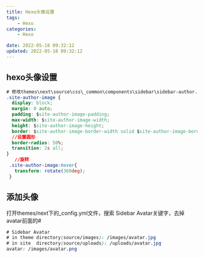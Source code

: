 ```yaml
---
title: Hexo头像设置
tags: 
	- Hexo
categories: 
	- Hexo

date: 2022-05-18 09:32:12
updated: 2022-05-18 09:32:12
---
```


## <span id="inline-blue">hexo头像设置</span>
```css
# 修改themes\next\source\css\_common\components\sidebar\sidebar-author.styl,新增以下代码:
.site-author-image {
  display: block;
  margin: 0 auto;
  padding: $site-author-image-padding;
  max-width: $site-author-image-width;
  height: $site-author-image-height;
  border: $site-author-image-border-width solid $site-author-image-border-color;
  //设置圆形
  border-radius: 50%;
  transition: 2s all;
}
   //旋转
 .site-author-image:hover{
   transform: rotate(360deg);
 }
```

## <span id="inline-blue">添加头像</span>

打开themes/next下的_config.yml文件，搜索 Sidebar Avatar关键字，去掉avatar前面的#

```css
# Sidebar Avatar
# in theme directory(source/images): /images/avatar.jpg
# in site  directory(source/uploads): /uploads/avatar.jpg
avatar: /images/avatar.png
```








